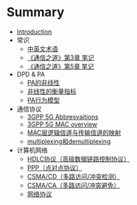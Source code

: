 # Summary

* [Introduction](README.md)
* 常识
    * [中英文术语](Common/2020-08-04-norms.md)
    * [《通信之道》第3章 笔记](Common/2020-08-30-tong-xin-zhi-dao-Chapter-3.md)
    * [《通信之道》第5章 笔记](Common/2020-08-31-tong-xin-zhi-dao-Chapter-5.md)
* DPD & PA
    * [PA的非线性](DPD_PA/2020-08-01-nonlinear-of-PA.md)
    * [非线性的衡量指标](DPD_PA/2020-08-02-indices-of-nonlinear.md)
    * [PA行为模型](DPD_PA/2020-08-03-PA-behavior-model.md)
* 通信协议
    * [3GPP 5G Abbresvaitions](Protocol/2019-08-30-3gpp-5g-abbresvaitions.md)
    * [3GPP 5G MAC overview](Protocol/2019-08-30-3gpp-5g-mac-overview.md)
    * [MAC层逻辑信道与传输信道的映射](Protocol/2019-09-02-mapping-between-logical-channels-and-transport-channels.md)
    * [multiplexing和demultiplexing](Protocol/2019-09-02-multiplexing-and-demultiplexing.md)
* 计算机网络
    * [HDLC协议（高级数据链路控制协议）](Network/HDLC.md)
    * [PPP（点对点协议）](PPP.md)
    * [CSMA/CD（多路访问/冲突检测）](Network/CSMA-CD.md)
    * [CSMA/CA（多路访问/冲突避免）](Network/CSMA-CA.md)
    * [网络协议](Network/Protocols.md)